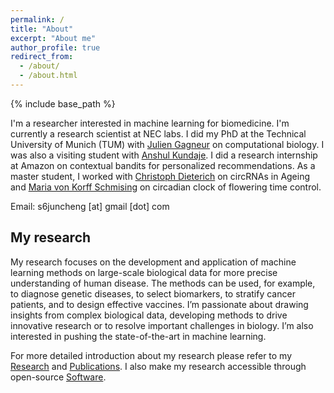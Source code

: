 ```yaml
---
permalink: /
title: "About"
excerpt: "About me"
author_profile: true
redirect_from: 
  - /about/
  - /about.html
---
```


{% include base_path %}

I'm a researcher interested in machine learning for biomedicine. I'm currently a research scientist at NEC labs. 
I did my PhD at the Technical University of Munich (TUM) with [Julien Gagneur](https://www.in.tum.de/gagneurlab/home/) on computational biology. 
I was also a visiting student with [Anshul Kundaje](https://sites.google.com/site/anshulkundaje/Home). I did a research internship at Amazon on contextual bandits for personalized recommendations.
As a master student, I worked with [Christoph Dieterich](http://dieterichlab.org/) on circRNAs in Ageing and [Maria von Korff Schmising](https://www.mpipz.mpg.de/von_korff) on circadian clock of flowering time control.


Email: s6juncheng [at] gmail [dot] com

## My research
My research focuses on the development and application of machine learning methods on large-scale biological data for more precise understanding of human disease. 
The methods can be used, for example, to diagnose genetic diseases, to select biomarkers, to stratify cancer patients, 
and to design effective vaccines. I’m passionate about drawing insights from complex biological data, developing methods to 
drive innovative research or to resolve important challenges in biology. I’m also interested in pushing the state-of-the-art in machine learning.

For more detailed introduction about my research please refer to my [Research](https://s6juncheng.github.io/research/) and [Publications](https://s6juncheng.github.io/publications/).
I also make my research accessible through open-source [Software](https://s6juncheng.github.io/software/).